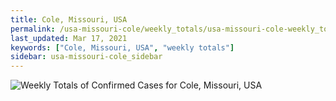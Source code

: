 ```yaml
---
title: Cole, Missouri, USA
permalink: /usa-missouri-cole/weekly_totals/usa-missouri-cole-weekly_totals.html
last_updated: Mar 17, 2021
keywords: ["Cole, Missouri, USA", "weekly totals"]
sidebar: usa-missouri-cole_sidebar
---
```


![Weekly Totals of Confirmed Cases for Cole, Missouri, USA](/covid_tracker/images/graphs/usa-missouri-cole-weekly_totals_graph.png)
